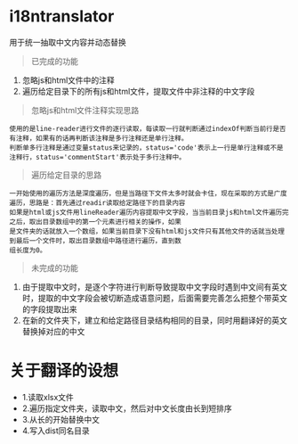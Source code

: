 # i18ntranslator
用于统一抽取中文内容并动态替换
>已完成的功能
<ol>
  <li>忽略js和html文件中的注释</li>
  <li>遍历给定目录下的所有js和html文件，提取文件中非注释的中文字段</li>
</ol>

> 忽略js和html文件注释实现思路

    使用的是line-reader进行文件的逐行读取，每读取一行就判断通过indexOf判断当前行是否有注释，如果有的话再判断该注释是多行注释还是单行注释。
    判断单多行注释是通过变量status来记录的，status='code'表示上一行是单行注释或不是注释行，status='commentStart'表示处于多行注释中。
    
> 遍历给定目录的思路

    一开始使用的遍历方法是深度遍历，但是当路径下文件太多时就会卡住，现在采取的方式是广度遍历，思路是：首先通过readir读取给定路径下的目录内容
    如果是html或js文件用lineReader遍历内容提取中文字段，当当前目录js和html文件遍历完之后，取出目录数组中的第一个元素进行相关的操作，如果
    是文件夹的话就放入一个数组，如果当前目录下没有html和js文件只有其他文件的话就当处理到最后一个文件时，取出目录数组中路径进行遍历，直到数
    组长度为0。
    
> 未完成的功能
 
 <ol>
   <li>由于提取中文时，是逐个字符进行判断导致提取中文字段时遇到中文间有英文时，提取的中文字段会被切断造成语意问题，后面需要完善怎么把整个带英文
   的字段提取出来</li>
   <li>在新的文件夹下，建立和给定路径目录结构相同的目录，同时用翻译好的英文替换掉对应的中文</li>
 </ol>
    
    
    
# 关于翻译的设想
- 1.读取xlsx文件
- 2.遍历指定文件夹，读取中文，然后对中文长度由长到短排序
- 3.从长的开始替换中文
- 4.写入dist同名目录
